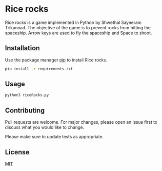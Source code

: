 # Rice rocks

Rice rocks is a game implemented in Python by Shwethal Sayeeram Trikannad. The objective of the game is to prevent rocks from hitting the spaceship. Arrow keys are used to fly the spaceship and Space to shoot.

## Installation

Use the package manager [pip](https://pip.pypa.io/en/stable/) to install Rice rocks.

```bash
pip install -r requirements.txt
```

## Usage

```python 
python3 riceRocks.py
```

## Contributing

Pull requests are welcome. For major changes, please open an issue first
to discuss what you would like to change.

Please make sure to update tests as appropriate.

## License

[MIT](https://choosealicense.com/licenses/mit/)